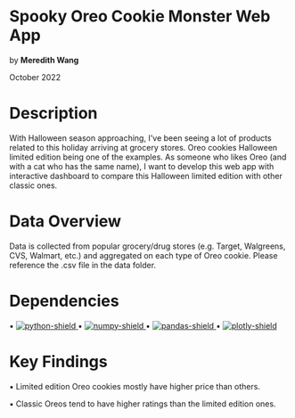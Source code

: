 # Spooky Oreo Cookie Monster Web App
by **Meredith Wang**

October 2022

# Description
With Halloween season approaching, I've been seeing a lot of products related to this holiday arriving at grocery stores. Oreo cookies Halloween limited edition being one of the examples.  As someone who likes Oreo (and with a cat who has the same name), I want to develop this web app with interactive dashboard to compare this Halloween limited edition with other classic ones.

# Data Overview
Data is collected from popular grocery/drug stores (e.g. Target, Walgreens, CVS, Walmart, etc.) and aggregated on each type of Oreo cookie. Please reference the .csv file in the data folder.

# Dependencies
▪ [![python-shield](https://img.shields.io/badge/Python-864000?&logo=python&logoColor=white)
    ](https://www.python.org/)
▪ [![numpy-shield](https://img.shields.io/badge/Numpy-D44000?&logo=NumPy)
    ](https://numpy.org/)
▪ [![pandas-shield](https://img.shields.io/badge/Pandas-FF7A00?&logo=pandas)
    ](https://pandas.pydata.org/)
▪ [![plotly-shield](https://img.shields.io/badge/Plotly-FFEFCF?&logo=Plotly&logoColor=white)
    ]([https://seaborn.pydata.org/](https://plotly.com/python/))


# Key Findings

▪ Limited edition Oreo cookies mostly have higher price than others.

▪️ Classic Oreos tend to have higher ratings than the limited edition ones.

